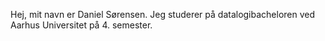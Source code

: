Hej, mit navn er Daniel Sørensen. Jeg studerer på datalogibacheloren ved Aarhus Universitet på 4. semester.

<!---
DaniSoren/DaniSoren is a ✨ special ✨ repository because its `README.md` (this file) appears on your GitHub profile.
You can click the Preview link to take a look at your changes.
--->
